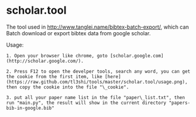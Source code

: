 scholar.tool 
====

The tool used in http://www.tanglei.name/bibtex-batch-export/, which can Batch download or export bibtex data from google scholar.

Usage:

    1. Open your browser like chrome, goto [scholar.google.com](http://scholar.google.com/).

    2. Press F12 to open the develper tools, search any word, you can get the cookie from the first item, like [here](https://raw.github.com/tl3shi/tools/master/scholar.tool/usage.png), then copy the cookie into the file "\_cookie".

    3. put all your paper name list in the file "paper\_list.txt", then run "main.py", the result will show in the current directory "papers-bib-in-google.bib"
